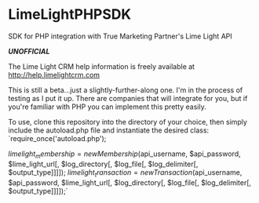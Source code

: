 LimeLightPHPSDK
===============

SDK for PHP integration with True Marketing Partner's Lime Light API

***UNOFFICIAL***

The Lime Light CRM help information is freely available at http://help.limelightcrm.com

This is still a beta...just a slightly-further-along one. I'm in the process of testing as I put it up. There are companies that will integrate for you, but if you're familiar with PHP you can implement this pretty easily.

To use, clone this repository into the directory of your choice, then simply include the autoload.php file and instantiate the desired class:
`require_once('autoload.php');

$limelight_membership = new Membership($api_username, $api_password, $lime_light_url[, $log_directory[, $log_file[, $log_delimiter[, $output_type]]]]);
$limelight_transaction = new Transaction($api_username, $api_password, $lime_light_url[, $log_directory[, $log_file[, $log_delimiter[, $output_type]]]]);`
